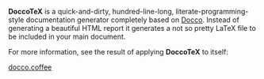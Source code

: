 **DoccoTeX** is a quick-and-dirty, hundred-line-long,
literate-programming-style documentation generator completely based on
[Docco](http://jashkenas.github.com/docco/). Instead of generating a
beautiful HTML report it generates a not so pretty LaTeX file to be
included in your main document.

For more information, see the result of applying **DoccoTeX** to
itself:

[docco.coffee](https://github.com/ogf/doccoTeX/blob/master/docs/main.pdf?raw=true)
